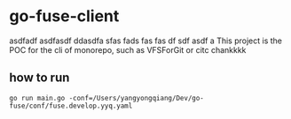 # go-fuse-client
asdfadf
asdfasdf
ddasdfa
sfas
fads
fas
fas
df
sdf
asdf
a
This project is the POC for the cli of monorepo, such as VFSForGit or citc 
chankkkk

## how to run

    go run main.go -conf=/Users/yangyongqiang/Dev/go-fuse/conf/fuse.develop.yyq.yaml
